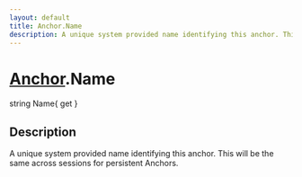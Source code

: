 ```yaml
---
layout: default
title: Anchor.Name
description: A unique system provided name identifying this anchor. This will be the same across sessions for persistent Anchors.
---
```

# [Anchor]({{site.url}}/Pages/StereoKit/Anchor.html).Name

<div class='signature' markdown='1'>
string Name{ get }
</div>

## Description
A unique system provided name identifying this anchor.
This will be the same across sessions for persistent Anchors.

